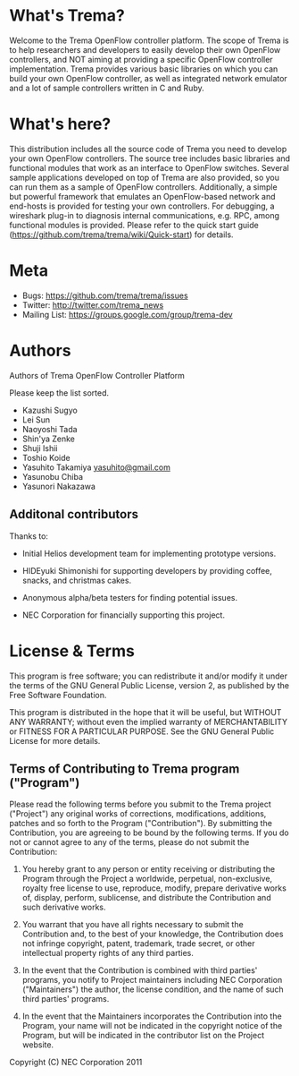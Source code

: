 What's Trema?
=============

Welcome to the Trema OpenFlow controller platform. The scope of Trema
is to help researchers and developers to easily develop their own
OpenFlow controllers, and NOT aiming at providing a specific OpenFlow
controller implementation. Trema provides various basic libraries on
which you can build your own OpenFlow controller, as well as
integrated network emulator and a lot of sample controllers written in
C and Ruby.


What's here?
============

This distribution includes all the source code of Trema you need to
develop your own OpenFlow controllers. The source tree includes basic
libraries and functional modules that work as an interface to OpenFlow
switches. Several sample applications developed on top of Trema are
also provided, so you can run them as a sample of OpenFlow
controllers. Additionally, a simple but powerful framework that
emulates an OpenFlow-based network and end-hosts is provided for
testing your own controllers. For debugging, a wireshark plug-in to
diagnosis internal communications, e.g. RPC, among functional modules
is provided. Please refer to the quick start guide
(https://github.com/trema/trema/wiki/Quick-start) for details.


Meta
====

* Bugs: https://github.com/trema/trema/issues
* Twitter: http://twitter.com/trema_news
* Mailing List: https://groups.google.com/group/trema-dev


Authors
=======

Authors of Trema OpenFlow Controller Platform

Please keep the list sorted.

* Kazushi Sugyo
* Lei Sun
* Naoyoshi Tada
* Shin'ya Zenke
* Shuji Ishii
* Toshio Koide
* Yasuhito Takamiya <yasuhito@gmail.com>
* Yasunobu Chiba
* Yasunori Nakazawa


Additonal contributors
----------------------

Thanks to:

- Initial Helios development team for implementing prototype versions.

- HIDEyuki Shimonishi for supporting developers by providing coffee,
  snacks, and christmas cakes.

- Anonymous alpha/beta testers for finding potential issues.

- NEC Corporation for financially supporting this project.


License & Terms
===============

This program is free software; you can redistribute it and/or modify
it under the terms of the GNU General Public License, version 2, as
published by the Free Software Foundation.

This program is distributed in the hope that it will be useful, but
WITHOUT ANY WARRANTY; without even the implied warranty of
MERCHANTABILITY or FITNESS FOR A PARTICULAR PURPOSE.  See the GNU
General Public License for more details.


Terms of Contributing to Trema program ("Program")
--------------------------------------------------

Please read the following terms before you submit to the Trema
project ("Project") any original works of corrections, modifications,
additions, patches and so forth to the Program ("Contribution").  By
submitting the Contribution, you are agreeing to be bound by the
following terms.  If you do not or cannot agree to any of the terms,
please do not submit the Contribution:

1. You hereby grant to any person or entity receiving or distributing
the Program through the Project a worldwide, perpetual, non-exclusive,
royalty free license to use, reproduce, modify, prepare derivative
works of, display, perform, sublicense, and distribute the
Contribution and such derivative works.

2. You warrant that you have all rights necessary to submit the
Contribution and, to the best of your knowledge, the Contribution
does not infringe copyright, patent, trademark, trade secret, or
other intellectual property rights of any third parties. 

3. In the event that the Contribution is combined with third parties'
programs, you notify to Project maintainers including NEC Corporation
("Maintainers") the author, the license condition, and the name of
such third parties' programs. 

4. In the event that the Maintainers incorporates the Contribution
into the Program, your name will not be indicated in the copyright
notice of the Program, but will be indicated in the contributor list
on the Project website.

Copyright (C) NEC Corporation 2011
